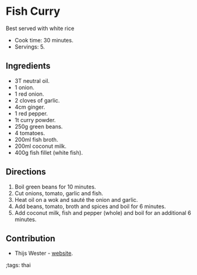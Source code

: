 # Fish Curry

Best served with white rice

- Cook time: 30 minutes.
- Servings: 5.

## Ingredients

- 3T neutral oil.
- 1 onion.
- 1 red onion.
- 2 cloves of garlic.
- 4cm ginger.
- 1 red pepper.
- 1t curry powder.
- 250g green beans.
- 4 tomatoes.
- 200ml fish broth.
- 200ml coconut milk.
- 400g fish fillet (white fish).


## Directions

1. Boil green beans for 10 minutes.
2. Cut onions, tomato, garlic and fish.
3. Heat oil on a wok and sauté the onion and garlic.
4. Add beans, tomato, broth and spices and boil for 6 minutes.
5. Add coconut milk, fish and pepper (whole) and boil for an additional 6
   minutes.


## Contribution

- Thijs Wester - [website](https://twester.tk).

;tags: thai
